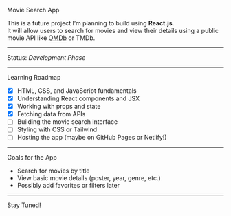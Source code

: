  Movie Search App

This is a future project I’m planning to build using **React.js**.  
It will allow users to search for movies and view their details using a public movie API like [OMDb](http://www.omdbapi.com/) or TMDb.

---

Status: *Development Phase*

---

Learning Roadmap

- [x] HTML, CSS, and JavaScript fundamentals
- [x] Understanding React components and JSX
- [x] Working with props and state
- [x] Fetching data from APIs 
- [ ] Building the movie search interface
- [ ] Styling with CSS or Tailwind
- [ ] Hosting the app (maybe on GitHub Pages or Netlify!)

---

Goals for the App

- Search for movies by title
- View basic movie details (poster, year, genre, etc.)
- Possibly add favorites or filters later

---

 Stay Tuned!

